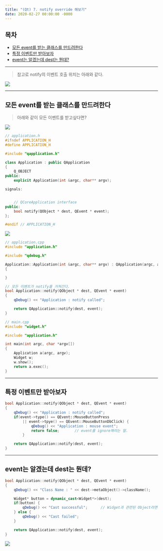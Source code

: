 ```yaml
---
title: "(Qt) 7. notify override 해보기"
date: 2020-02-27 00:00:00 -0000
---
```


## 목차

* [모든 event를 받는 클래스를 만드려한다](https://goodayth.github.io/Qt-GDI-S2-7/#모든-event를-받는-클래스를-만드려다)
* [특정 이벤트만 받아보자](https://goodayth.github.io/Qt-GDI-S2-7/#특정-이벤트만-받아보자)
* [event는 알겠는데 dest는 뭔데?](https://goodayth.github.io/Qt-GDI-S2-7/#event는-알겠는데-dest는-뭔데?)

---

> 참고로 notify의 이벤트 호출 위치는 아래와 같다. 

![](/file/image/qt-gdi-s2-7-image-1.png)

---

## 모든 event를 받는 클래스를 만드려한다

> 아래와 같이 모든 이벤트를 받고싶다면?

![](/file/image/qt-gdi-s2-7-image-3.png)

```cpp
// application.h
#ifndef APPLICATION_H
#define APPLICATION_H

#include "qapplication.h"

class Application : public QApplication
{
    Q_OBJECT
public:
    explicit Application(int &argc, char** argv);

signals:


    // QCoreApplication interface
public:
    bool notify(QObject * dest, QEvent * event);
};

#endif // APPLICATION_H
```

![](/file/image/qt-gdi-s2-7-image-2.png)

```cpp
// application.cpp
#include "application.h"

#include "qdebug.h"

Application::Application(int &argc, char** argv) : QApplication(argc, argv)
{

}

// 모든 이벤트가 notify를 거쳐간다.
bool Application::notify(QObject * dest, QEvent * event)
{
    qDebug() << "Application : notify called";

    return QApplication::notify(dest, event);
}
```

```cpp
// main.cpp
#include "widget.h"

#include "application.h"

int main(int argc, char *argv[])
{
    Application a(argc, argv);
    Widget w;
    w.show();
    return a.exec();
}
```

---

## 특정 이벤트만 받아보자

```cpp
bool Application::notify(QObject * dest, QEvent * event)
{
    qDebug() << "Application : notify called";
    if(event->type() == QEvent::MouseButtonPress
        || event->tpye() == QEvent::MouseButtonDbClick) {
            qDebug() << "Application : mouse event";
            return false;       // event를 ignore해라는 말.
        }

    return QApplication::notify(dest, event);
}
```

---

## event는 알겠는데 dest는 뭔데?

```cpp
bool Application::notify(QObject * dest, QEvent * event)
{
    qDebug() << "Class Name : " << dest->metaObject()->className();

    Widget* button = dynamic_cast<Widget*>(dest);
    if(button) {
        qDebug() << "Cast successful";      // Widget과 관련된 Object라면 여기로 들어간다.
    } else {
        qDebug() << "Cast failed";
    }

    return QApplication::notify(dest, event);
}
```

![](/file/image/qt-gdi-s2-7-image-3.png)